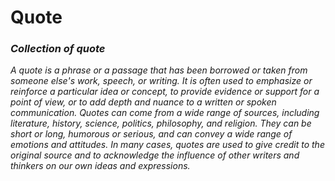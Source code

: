 # Quote
### *Collection of quote*
*A quote is a phrase or a passage that has been borrowed or taken from someone else's work, speech, or writing. It is often used to emphasize or reinforce a particular idea or concept, to provide evidence or support for a point of view, or to add depth and nuance to a written or spoken communication. Quotes can come from a wide range of sources, including literature, history, science, politics, philosophy, and religion. They can be short or long, humorous or serious, and can convey a wide range of emotions and attitudes. In many cases, quotes are used to give credit to the original source and to acknowledge the influence of other writers and thinkers on our own ideas and expressions.*
